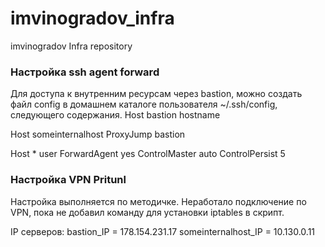 # imvinogradov_infra
imvinogradov Infra repository
### Настройка ssh agent forward
 Для доступа к внутренним ресурсам через bastion, можно создать файл config в домашнем каталоге пользователя ~/.ssh/config, следующего содержания.
 Host    bastion
         hostname <External IP bastion>

 Host    someinternalhost
         ProxyJump bastion

 Host *
         user <username>
         ForwardAgent yes
         ControlMaster auto
         ControlPersist 5

 ### Настройка VPN Pritunl
 Настройка выполняется по методичке.
 Неработало подключение по VPN, пока не добавил команду для установки iptables
 в скрипт.

 IP серверов:
bastion_IP = 178.154.231.17
someinternalhost_IP = 10.130.0.11
